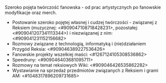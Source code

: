 Szeroko pojęta twórczość fanowska - od prac artystycznych po fanowskie modyfikacje oraz merch.
- Postowanie szeroko pojętej własnej i cudzej twórczości - związanej z Reksiem (muzycznej: <#909047108718428231>, pozostałej: <#909041207341113344>) i niezwiązanej z nim: <#909041231152156682>
- Rozmowy związane z technologią, informatyką i (nie)działaniem Przygód Reksia: <#909046389227536426>
- Fanowskie projekty wszelkiej maści: <#1267124105308536862>
- Speedruny: <#909046403681095711>
- Rozmowy na temat reksiowych Wiki: <#909046426535862282>
- Wystawianie na sprzedaż przedmiotów związanych z Reksiem i grami AM: <#1048317896209731685>